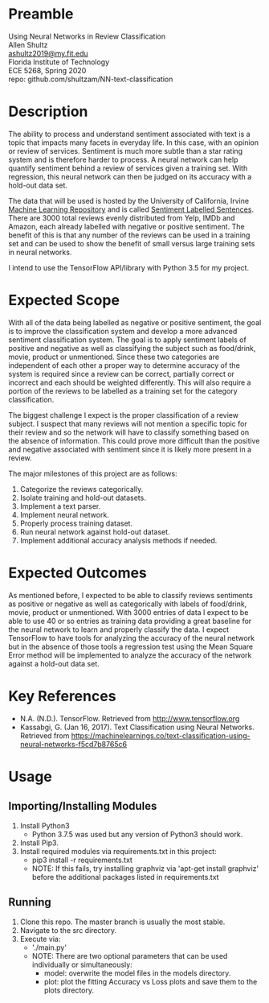 # Preamble
Using Neural Networks in Review Classification  
Allen Shultz  
ashultz2019@my.fit.edu  
Florida Institute of Technology  
ECE 5268, Spring 2020  
repo: github.com/shultzam/NN-text-classification  

# Description
The ability to process and understand sentiment associated with text is a topic that impacts many facets in everyday life. In this case, with an opinion or review of services. Sentiment is much more subtle than a star rating system and is therefore harder to process. A neural network can help quantify sentiment behind a review of services given a training set. With regression, this neural network can then be judged on its accuracy with a hold-out data set.

The data that will be used is hosted by the University of California, Irvine [Machine Learning Repository](https://archive.ics.uci.edu/ml/datasets.php?format=&task=&att=&area=&numAtt=&numIns=&type=text&sort=nameUp&view=table) and is called [Sentiment Labelled Sentences](https://archive.ics.uci.edu/ml/datasets/Sentiment+Labelled+Sentences). There are 3000 total reviews evenly distributed from Yelp, IMDb and Amazon, each already labelled with negative or positive sentiment. The benefit of this is that any number of the reviews can be used in a training set and can be used to show the benefit of small versus large training sets in neural networks.

I intend to use the TensorFlow API/library with Python 3.5 for my project.

# Expected Scope
With all of the data being labelled as negative or positive sentiment, the goal is to improve the classification system and develop a more advanced sentiment classification system. The goal is to apply sentiment labels of positive and negative as well as classifying the subject such as food/drink, movie, product or unmentioned. Since these two categories are independent of each other a proper way to determine accuracy of the system is required since a review can be correct, partially correct or incorrect and each should be weighted differently. This will also require a portion of the reviews to be labelled as a training set for the category classification. 

The biggest challenge I expect is the proper classification of a review subject. I suspect that many reviews will not mention a specific topic for their review and so the network will have to classify something based on the absence of information. This could prove more difficult than the positive and negative associated with sentiment since it is likely more present in a review.

The major milestones of this project are as follows:
1. Categorize the reviews categorically.
2. Isolate training and hold-out datasets.
3. Implement a text parser.
4. Implement neural network.
5. Properly process training dataset.
6. Run neural network against hold-out dataset.
7. Implement additional accuracy analysis methods if needed.

# Expected Outcomes
As mentioned before, I expected to be able to classify reviews sentiments as positive or negative as well as categorically with labels of food/drink, movie, product or unmentioned. With 3000 entries of data I expect to be able to use 40 or so entries as training data providing a great baseline for the neural network to learn and properly classify the data. I expect TensorFlow to have tools for analyzing the accuracy of the neural network but in the absence of those tools a regression test using the Mean Square Error method will be implemented to analyze the accuracy of the network against a hold-out data set.

# Key References
- N.A. (N.D.). TensorFlow. Retrieved from http://www.tensorflow.org
- Kassabgi, G. (Jan 16, 2017). Text Classification using Neural Networks. Retrieved from https://machinelearnings.co/text-classification-using-neural-networks-f5cd7b8765c6

# Usage
## Importing/Installing Modules
1. Install Python3
   * Python 3.7.5 was used but any version of Python3 should work.
2. Install Pip3.
3. Install required modules via requirements.txt in this project:
   * pip3 install -r requirements.txt
   * NOTE: If this fails, try installing graphviz via 'apt-get install graphviz' before the additional packages listed in requirements.txt 

## Running
1. Clone this repo. The master branch is usually the most stable.
2. Navigate to the src directory.
3. Execute via:
   * './main.py'
   * NOTE: There are two optional parameters that can be used individually or simultaneously:
      - model: overwrite the model files in the models directory.
      - plot: plot the fitting Accuracy vs Loss plots and save them to the plots directory.
